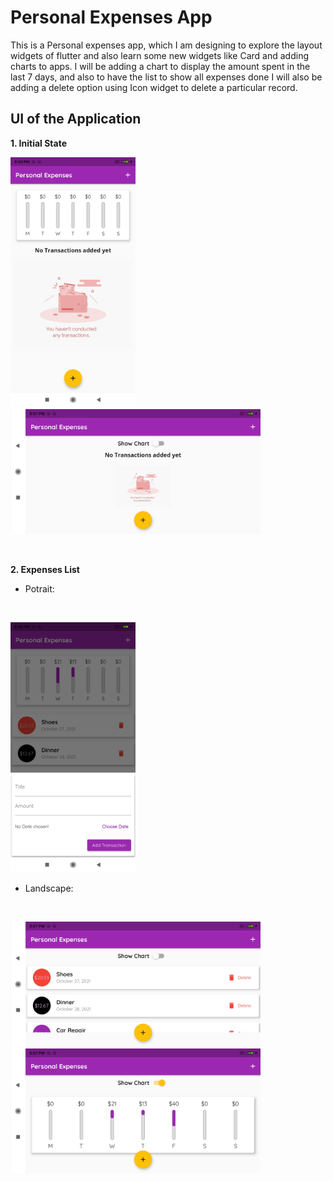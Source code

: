 # Personal Expenses App

This is a Personal expenses app, which I am designing to explore the layout widgets of flutter and also learn some new widgets like Card and adding charts to apps.
I will be adding a chart to display the amount spent in the last 7 days, and also to have the list to show all expenses done
I will also be adding a delete option using Icon widget to delete a particular record. 


## UI of the Application

**1. Initial State**

<p float="left">
  <img src="assets/images/potrait_emptylist.jpg" width="200" height="400" /> </t>
  <img src="assets/images/landscape_emptylist.jpg" width="400" height="200" />
</p>

<br>

**2. Expenses List**
<br>

* Potrait:

<br>
<p float="left">
<img src="assets/images/potrait_list_chart.jpg" width="200" height="400" />
</p>

* Landscape:

<br>
<p float="left">
<img src="assets/images/landscape_list.jpg" width="400" height="200" />
<img src="assets/images/landscape_chart.jpg" width="400" height="200" />
</p>

